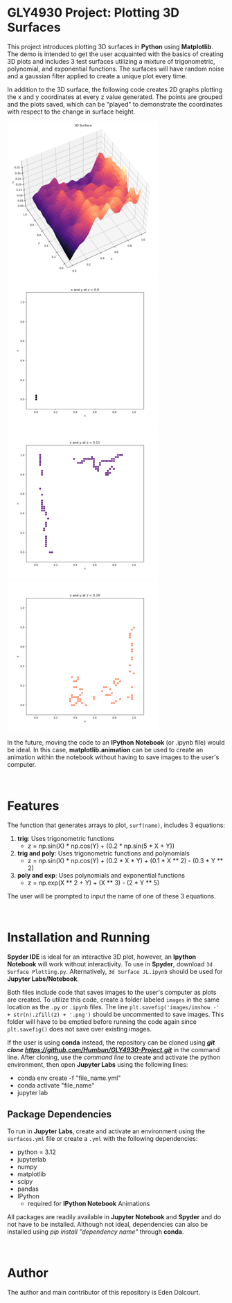 # GLY4930 Project: Plotting 3D Surfaces





This project introduces plotting 3D surfaces in **Python** using **Matplotlib**. The demo is intended to get the user acquainted with the basics of creating 3D plots and includes 3 test surfaces utilizing a mixture of trigonometric, polynomial, and exponential functions. The surfaces will have random noise and a gaussian filter applied to create a unique plot every time. 



In addition to the 3D surface, the following code creates 2D graphs plotting the x and y coordinates at every z value generated. The points are grouped and the plots saved, which can be "played" to demonstrate the coordinates with respect to the change in surface height.


<p float="left">
  <img src="\example_images\trig_surface_example.png" width="350" />
  <img src="\example_images\imshow -00.png" width="350" />
  <img src="\example_images\imshow -11.png" width="350" /> 
  <img src="\example_images\imshow -29.png" width="350" />
</p>





In the future, moving the code to an **IPython Notebook** (or .ipynb file) would be ideal. In this case, **matplotlib.animation** can be used to create an animation within the notebook without having to save images to the user's computer. 


&nbsp;   

# Features



The function that generates arrays to plot, `surf(name)`, includes 3 equations:



1. **trig**: Uses trigonometric functions
   - z = np.sin(X) \* np.cos(Y) + (0.2 \* np.sin(5 \* X + Y))
3. **trig and poly**: Uses trigonometric functions and polynomials
   - z = np.sin(X) \* np.cos(Y) + (0.2 \* X \* Y) + (0.1 \* X \*\* 2) - (0.3 \* Y \*\* 2)
5. **poly and exp**: Uses polynomials and exponential functions
   - z = np.exp(X \*\* 2 + Y) + (X \*\* 3) - (2 \* Y \*\* 5)


The user will be prompted to input the name of one of these 3 equations. 

&nbsp;      

# Installation and Running

**Spyder IDE** is ideal for an interactive 3D plot, however, an **Ipython Notebook** will work without interactivity. To use in **Spyder**, download `3d Surface Plotting.py`. Alternatively, `3d Surface JL.ipynb` should be used for **Jupyter Labs/Notebook**.


Both files include code that saves images to the user's computer as plots are created. To utilize this code, create a folder labeled `images` in the same location as the `.py` or `.ipynb` files. The line `plt.savefig('images/imshow -' + str(n).zfill(2) + '.png')` should be uncommented to save images. This folder will have to be emptied before running the code again since `plt.savefig()` does not save over existing images.


If the user is using **conda** instead, the repository can be cloned using ***git clone https://github.com/Humbun/GLY4930-Project.git*** in the command line. After cloning, use the *command line* to create and activate the python environment, then open **Jupyter Labs** using the following lines:
* conda env create -f "file_name.yml"
* conda activate "file_name"
* jupyter lab


## Package Dependencies

To run in **Jupyter Labs**, create and activate an environment using the `surfaces.yml` file or create a `.yml` with the following dependencies:

* python = 3.12
* jupyterlab
* numpy
* matplotlib
* scipy
* pandas
* IPython
  * required for **IPython Notebook** Animations
 
All packages are readily available in **Jupyter Notebook** and **Spyder** and do not have to be installed. Although not ideal, dependencies can also be installed using *pip install "dependency name"* through **conda**.

&nbsp;   

# Author

The author and main contributor of this repository is Eden Dalcourt.
